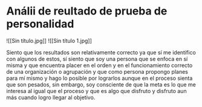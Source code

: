 # Análii de reultado de prueba de personalidad
![[Sin título.jpg]]
![[Sin título 1.jpg]]

Siento que los resultados son relativamente correcto ya que sí me identifico con algunos de estos, sí siento que soy una persona que se enfoca en sí misma y que encuentra placer en el orden y en el funcionamiento correcto de una organización o agrupación y que como persona propongo planes para mí mismo y hago lo posible por lograrlos aunque en el proceso sienta que son pesados, sin embargo, soy consciente de que la meta es lo que me interesa al igual que el proceso y que es algo que disfruto y disfruto aun más cuando logro llegar al objetivo.